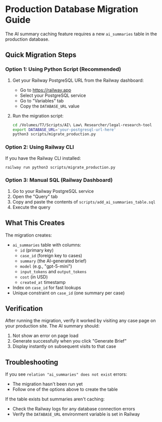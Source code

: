 # Production Database Migration Guide

The AI summary caching feature requires a new `ai_summaries` table in the production database.

## Quick Migration Steps

### Option 1: Using Python Script (Recommended)

1. Get your Railway PostgreSQL URL from the Railway dashboard:
   - Go to https://railway.app
   - Select your PostgreSQL service
   - Go to "Variables" tab
   - Copy the `DATABASE_URL` value

2. Run the migration script:
   ```bash
   cd /Volumes/T7/Scripts/AI\ Law\ Researcher/legal-research-tool
   export DATABASE_URL='your-postgresql-url-here'
   python3 scripts/migrate_production.py
   ```

### Option 2: Using Railway CLI

If you have the Railway CLI installed:

```bash
railway run python3 scripts/migrate_production.py
```

### Option 3: Manual SQL (Railway Dashboard)

1. Go to your Railway PostgreSQL service
2. Open the "Query" tab
3. Copy and paste the contents of `scripts/add_ai_summaries_table.sql`
4. Execute the query

## What This Creates

The migration creates:
- `ai_summaries` table with columns:
  - `id` (primary key)
  - `case_id` (foreign key to cases)
  - `summary` (the AI-generated brief)
  - `model` (e.g., "gpt-5-mini")
  - `input_tokens` and `output_tokens`
  - `cost` (in USD)
  - `created_at` timestamp
- Index on `case_id` for fast lookups
- Unique constraint on `case_id` (one summary per case)

## Verification

After running the migration, verify it worked by visiting any case page on your production site. The AI summary should:
1. Not show an error on page load
2. Generate successfully when you click "Generate Brief"
3. Display instantly on subsequent visits to that case

## Troubleshooting

If you see `relation "ai_summaries" does not exist` errors:
- The migration hasn't been run yet
- Follow one of the options above to create the table

If the table exists but summaries aren't caching:
- Check the Railway logs for any database connection errors
- Verify the `DATABASE_URL` environment variable is set in Railway
